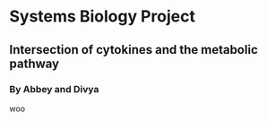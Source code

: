 # Systems Biology Project
## Intersection of cytokines and the metabolic pathway
### By Abbey and Divya
woo
